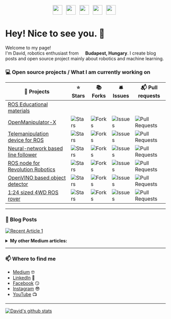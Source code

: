 <p align='center'>
<a href="https://medium.com/@david.dudas"><img height="30" src="https://github.com/dudasdavid/dudasdavid/blob/main/icon/medium.png?raw=true"></a>&nbsp;&nbsp;
<a href="https://www.linkedin.com/in/dudasdavid/"><img height="30" src="https://github.com/dudasdavid/dudasdavid/blob/main/icon/linkedin.png?raw=true"></a>&nbsp;&nbsp;
<a href="https://www.buymeacoffee.com/dudasdavid"><img height="30" src="https://github.com/dudasdavid/dudasdavid/blob/main/icon/buy-me-a-coffee.png?raw=true"></a>&nbsp;&nbsp;
<a href="https://www.youtube.com/channel/UCIlLU4F6OjgSLKGHUTe-_Kw"><img height="30" src="https://raw.githubusercontent.com/dudasdavid/dudasdavid/main/icon/youtube.png"></a>&nbsp;&nbsp;
<a href="https://instagram.com/ddudas"><img height="30" src="https://github.com/dudasdavid/dudasdavid/blob/main/icon/instagram.png?raw=true"></a>&nbsp;&nbsp;
</p>

# Hey! Nice to see you. 👋

Welcome to my page! </br> I'm David, robotics enthusiast from <img src="https://raw.githubusercontent.com/dudasdavid/dudasdavid/main/icon/hungary.svg" width="13"/> <b>Budapest, Hungary</b>.
I create blog posts and open source project mainly about robotics and machine learning.

### 💻 Open source projects / What I am currently working on
<!--
      <td><img alt="Stars" src="https://img.shields.io/github/stars/dudasdavid/open_manipulator?style=flat-square&labelColor=343b41"/></td>
      <td><img alt="Forks" src="https://img.shields.io/github/forks/dudasdavid/open_manipulator?style=flat-square&labelColor=343b41"/></td>
      <td><img alt="Issues" src="https://img.shields.io/github/issues/dudasdavid/open_manipulator?style=flat-square&labelColor=343b41"/></td>
      <td><img alt="Pull Requests" src="https://img.shields.io/github/issues-pr/dudasdavid/open_manipulator?style=flat-square&labelColor=343b41"/></td>
-->


| 🚀 Projects                                                                           | ⭐ Stars | 📚 Forks | 🛎 Issues | 📬 Pull requests |
|----------------------------------------------------------------------------------------|----------|-----------|----------|-------------------|
| [ROS Educational materials](https://github.com/hungarianrobot)                         |       |       |        |               |
| [OpenManipulator-X](https://github.com/dudasdavid/open_manipulator)                    | <img alt="Stars" src="https://img.shields.io/github/stars/dudasdavid/open_manipulator?style=flat-square&labelColor=343b41"/> | <img alt="Forks" src="https://img.shields.io/github/forks/dudasdavid/open_manipulator?style=flat-square&labelColor=343b41"/> | <img alt="Issues" src="https://img.shields.io/github/issues/dudasdavid/open_manipulator?style=flat-square&labelColor=343b41"/> | <img alt="Pull Requests" src="https://img.shields.io/github/issues-pr/dudasdavid/open_manipulator?style=flat-square&labelColor=343b41"/> |
| [Telemanipulation device for ROS](https://github.com/dudasdavid/HapticDevice)          | <img alt="Stars" src="https://img.shields.io/github/stars/dudasdavid/HapticDevice?style=flat-square&labelColor=343b41"/> | <img alt="Forks" src="https://img.shields.io/github/forks/dudasdavid/HapticDevice?style=flat-square&labelColor=343b41"/> | <img alt="Issues" src="https://img.shields.io/github/issues/dudasdavid/HapticDevice?style=flat-square&labelColor=343b41"/> | <img alt="Pull Requests" src="https://img.shields.io/github/issues-pr/dudasdavid/HapticDevice?style=flat-square&labelColor=343b41"/> |
| [Neural-network based line follower](https://github.com/dudasdavid/line_follower)      | <img alt="Stars" src="https://img.shields.io/github/stars/dudasdavid/line_follower?style=flat-square&labelColor=343b41"/> | <img alt="Forks" src="https://img.shields.io/github/forks/dudasdavid/line_follower?style=flat-square&labelColor=343b41"/> | <img alt="Issues" src="https://img.shields.io/github/issues/dudasdavid/line_follower?style=flat-square&labelColor=343b41"/> | <img alt="Pull Requests" src="https://img.shields.io/github/issues-pr/dudasdavid/line_follower?style=flat-square&labelColor=343b41"/> |
| [ROS node for Revolution Robotics](https://github.com/dudasdavid/revvyframework_ros)   | <img alt="Stars" src="https://img.shields.io/github/stars/dudasdavid/revvyframework_ros?style=flat-square&labelColor=343b41"/> | <img alt="Forks" src="https://img.shields.io/github/forks/dudasdavid/revvyframework_ros?style=flat-square&labelColor=343b41"/> | <img alt="Issues" src="https://img.shields.io/github/issues/dudasdavid/revvyframework_ros?style=flat-square&labelColor=343b41"/> | <img alt="Pull Requests" src="https://img.shields.io/github/issues-pr/dudasdavid/revvyframework_ros?style=flat-square&labelColor=343b41"/> |
| [OpenVINO based object detector](https://github.com/dudasdavid/OpenVINO-ObjectDetector)| <img alt="Stars" src="https://img.shields.io/github/stars/dudasdavid/OpenVINO-ObjectDetector?style=flat-square&labelColor=343b41"/> | <img alt="Forks" src="https://img.shields.io/github/forks/dudasdavid/OpenVINO-ObjectDetector?style=flat-square&labelColor=343b41"/> | <img alt="Issues" src="https://img.shields.io/github/issues/dudasdavid/OpenVINO-ObjectDetector?style=flat-square&labelColor=343b41"/> | <img alt="Pull Requests" src="https://img.shields.io/github/issues-pr/dudasdavid/OpenVINO-ObjectDetector?style=flat-square&labelColor=343b41"/> |
| [1:24 sized 4WD ROS rover](https://github.com/dudasdavid/4WD-ROS-Rover)                | <img alt="Stars" src="https://img.shields.io/github/stars/dudasdavid/4WD-ROS-Rover?style=flat-square&labelColor=343b41"/> | <img alt="Forks" src="https://img.shields.io/github/forks/dudasdavid/4WD-ROS-Rover?style=flat-square&labelColor=343b41"/> | <img alt="Issues" src="https://img.shields.io/github/issues/dudasdavid/4WD-ROS-Rover?style=flat-square&labelColor=343b41"/> | <img alt="Pull Requests" src="https://img.shields.io/github/issues-pr/dudasdavid/4WD-ROS-Rover?style=flat-square&labelColor=343b41"/> |


---

### 📰 Blog Posts
<a target="_blank" href="https://github-readme-medium-recent-article.vercel.app/medium/@david.dudas/1"><img src="https://github-readme-medium-recent-article.vercel.app/medium/@david.dudas/1" alt="Recent Article 1"></a>
 
<details>
<summary><strong>My other Medium articles:</strong></summary>
 
<a target="_blank" href="https://github-readme-medium-recent-article.vercel.app/medium/@david.dudas/0"><img src="https://github-readme-medium-recent-article.vercel.app/medium/@david.dudas/0" alt="Recent Article 0"></a>
  
<a target="_blank" href="https://github-readme-medium-recent-article.vercel.app/medium/@david.dudas/2"><img src="https://github-readme-medium-recent-article.vercel.app/medium/@david.dudas/2" alt="Recent Article 2"></a>
</details>

---

### 📫 Where to find me
- [Medium](https://medium.com/@david.dudas) 🤓
- [LinkedIn](https://www.linkedin.com/in/dudasdavid/) 💼
- [Facebook](https://www.facebook.com/dudasd/) 😏
- [Instagram](https://instagram.com/ddudas) 😎
- [YouTube](https://www.youtube.com/channel/UCIlLU4F6OjgSLKGHUTe-_Kw) 📺

---

[![David's github stats](https://github-readme-stats.vercel.app/api?username=dudasdavid&count_private=true&show_icons=true&theme=tokyonight&hide_rank=false)](https://github.com/anuraghazra/github-readme-stats)
<!--
[![Top Langs](https://github-readme-stats.vercel.app/api/top-langs/?username=dudasdavid&layout=compact&hide=g-code,assembly,html&langs_count=8)](https://github.com/anuraghazra/github-readme-stats)
-->



<!--
**dudasdavid/dudasdavid** is a ✨ _special_ ✨ repository because its `README.md` (this file) appears on your GitHub profile.

Here are some ideas to get you started:

- 🔭 I’m currently working on ...
- 🌱 I’m currently learning ...
- 👯 I’m looking to collaborate on ...
- 🤔 I’m looking for help with ...
- 💬 Ask me about ...
- 📫 How to reach me: ...
- 😄 Pronouns: ...
- ⚡ Fun fact: ...
-->
